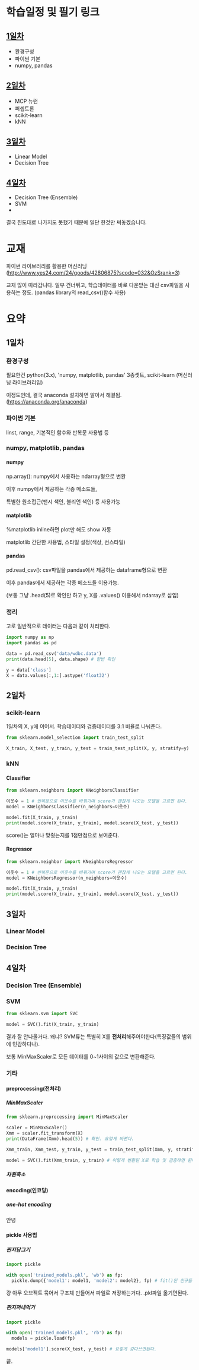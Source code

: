 # 학습일정 및 필기 링크 
## [1일차](./Day%201/Day%201.md)
* 환경구성
* 파이썬 기본
* numpy, pandas
## [2일차](./Day%202/Day%202.md)
* MCP 뉴런
* 퍼셉트론
* scikit-learn
* kNN
## [3일차](./Day%203/Day%203.md)
* Linear Model
* Decision Tree
## [4일차](./Day%204/Day%204.md)
* Decision Tree (Ensemble)
* SVM
* 

결국 진도대로 나가지도 못했기 때문에 일단 한것만 써놓겠습니다.

# 교재
파이썬 라이브러리를 활용한 머신러닝
(http://www.yes24.com/24/goods/42806875?scode=032&OzSrank=3) <p />
교재 많이 따라갑니다. 일부 건너뛰고, 학습데이터를 바로 다운받는 대신 csv파일을 사용하는 정도.
(pandas library의 read_csv()함수 사용)

# 요약
## 1일차
### 환경구성
필요한건 python(3.x), 'numpy, matplotlib, pandas' 3종셋트, scikit-learn (머신러닝 라이브러리임) <p />
이정도인데, 결국 anaconda 설치하면 알아서 해결됨. (https://anaconda.org/anaconda)
### 파이썬 기본
linst, range, 기본적인 함수와 반복문 사용법 등
### numpy, matplotlib, pandas
#### numpy
np.array(): numpy에서 사용하는 ndarray형으로 변환 <p />
이후 numpy에서 제공하는 각종 메소드들, <p />
특별한 원소접근(팬시 색인, 불리언 색인) 등 사용가능
#### matplotlib
%matplotlib inline하면 plot만 해도 show 자동 <p />
matplotlib 간단한 사용법, 스타일 설정(색상, 선스타일)
#### pandas
pd.read_csv(): csv파일을 pandas에서 제공하는 dataframe형으로 변환 <p />
이후 pandas에서 제공하는 각종 메소드들 이용가능. <p />
(보통 그냥 .head(5)로 확인만 하고 y, X를 .values() 이용해서 ndarray로 삽입)
### 정리
고로 일반적으로 데이터는 다음과 같이 처리한다.
```python
import numpy as np
import pandas as pd

data = pd.read_csv('data/wdbc.data')
print(data.head(5), data.shape) # 한번 확인

y = data['class']
X = data.values[:,1:].astype('float32')
```

## 2일차
### scikit-learn
1일차의 X, y에 이어서. 학습데이터와 검증데이터를 3:1 비율로 나눠준다.
```python
from sklearn.model_selection import train_test_split

X_train, X_test, y_train, y_test = train_test_split(X, y, stratify=y)
```
### kNN
#### Classifier
```python
from sklearn.neighbors import KNeighborsClassifier

이웃수 = 1 # 반복문으로 이웃수를 바꿔가며 score가 괜찮게 나오는 모델을 고르면 된다.
model = KNeighborsClassifier(n_neighbors=이웃수)

model.fit(X_train, y_train)
print(model.score(X_train, y_train), model.score(X_test, y_test))
```
score()는 얼마나 맞췄는지를 1점만점으로 보여준다.
#### Regressor
```python
from sklearn.neighbor import KNeighborsRegressor

이웃수 = 1 # 반복문으로 이웃수를 바꿔가며 score가 괜찮게 나오는 모델을 고르면 된다.
model = KNeighborsRegressor(n_neighbors=이웃수)

model.fit(X_train, y_train)
print(model.score(X_train, y_train), model.score(X_test, y_test))
```
## 3일차
### Linear Model
### Decision Tree
## 4일차
### Decision Tree (Ensemble)
### SVM
```python
from sklearn.svm import SVC

model = SVC().fit(X_train, y_train)
```
결과 잘 안나올거다. 왜냐? SVM류는 특별히 X를 **전처리**해주어야한다(특징값들의 범위에 민감하다나). <p />
보통 MinMaxScaler로 모든 데이터를 0~1사이의 값으로 변환해준다.
### 기타
#### preprocessing(전처리)
##### MinMaxScaler
```python
from sklearn.preprocessing import MinMaxScaler

scaler = MinMaxScaler()
Xmm = scaler.fit_transform(X)
print(DataFrame(Xmm).head(5)) # 확인. 요렇게 바뀐다.

Xmm_train, Xmm_test, y_train, y_test = train_test_split(Xmm, y, stratify=y)

model = SVC().fit(Xmm_train, y_train) # 이렇게 변환된 X로 학습 및 검증하면 된다.
```
##### 차원축소

#### encoding(인코딩)
##### one-hot encoding
안녕
#### pickle 사용법
##### 짠지담그기
```python
import pickle

with open('trained_models.pkl', 'wb') as fp:
  pickle.dump({'model1': model1, 'model2': model2}, fp) # fit()된 친구들
```
걍 아무 오브젝트 묶어서 구조체 만들어서 파일로 저장하는거다. .pkl파일 옮기면된다.
##### 짠지꺼내먹기
```python
import pickle

with open('trained_models.pkl', 'rb') as fp:
  models = pickle.load(fp)

models['model1'].score(X_test, y_test) # 요렇게 갖다쓰면된다.
```
끝.
